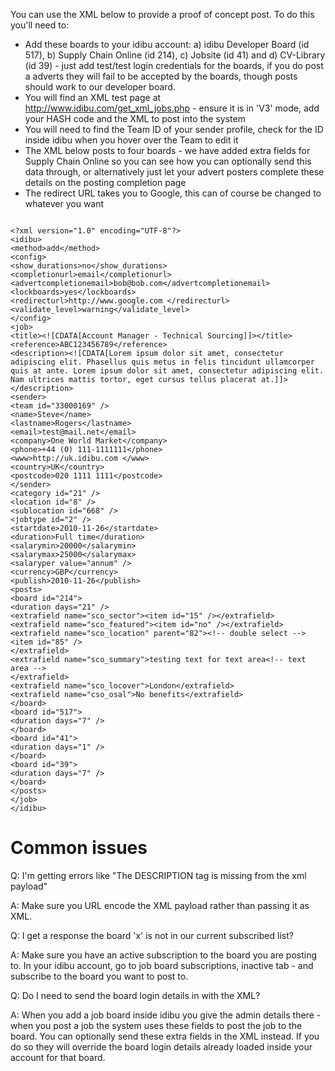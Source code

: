 <p>You can use the XML below to provide a proof of concept post. To do this you&#39;ll need to:</p>
<ul>
	<li>
		Add these boards to your idibu account: a) idibu Developer Board (id 517), b) Supply Chain Online (id 214), c) Jobsite (id 41) and d) CV-Library (id 39) - just add test/test login credentials for the boards, if you do post a adverts they will fail to be accepted by the boards, though posts should work to our developer board.</li>
	<li>
		You will find an XML test page at <a href="http://www.idibu.com/get_xml_jobs.php" target="_blank">http://www.idibu.com/get_xml_jobs.php</a> - ensure it is in &#39;V3&#39; mode, add your HASH code and the XML to post into the system</li>
	<li>
		You will need to find the Team ID of your sender profile, check for the ID inside idibu when you hover over the Team to edit it</li>
	<li>
		The XML below posts to four boards - we have added extra fields for Supply Chain Online so you can see how you can optionally send this data through, or alternatively just let your advert posters complete these details on the posting completion page</li>
	<li>
		The redirect URL takes you to Google, this can of course be changed to whatever you want</li>
</ul>
<pre>
<code>
&lt;?xml version=&quot;1.0&quot; encoding=&quot;UTF-8&quot;?&gt;
&lt;idibu&gt;
&lt;method&gt;add&lt;/method&gt;
&lt;config&gt;
&lt;show_durations&gt;no&lt;/show_durations&gt;
&lt;completionurl&gt;email&lt;/completionurl&gt;
&lt;advertcompletionemail&gt;bob@bob.com&lt;/advertcompletionemail&gt;
&lt;lockboards&gt;yes&lt;/lockboards&gt;
&lt;redirecturl&gt;http://www.google.com &lt;/redirecturl&gt;
&lt;validate_level&gt;warning&lt;/validate_level&gt;
&lt;/config&gt;
&lt;job&gt;
&lt;title&gt;&lt;![CDATA[Account Manager - Technical Sourcing]]&gt;&lt;/title&gt;
&lt;reference&gt;ABC123456789&lt;/reference&gt;
&lt;description&gt;&lt;![CDATA[Lorem ipsum dolor sit amet, consectetur adipiscing elit. Phasellus quis metus in felis tincidunt ullamcorper quis at ante. Lorem ipsum dolor sit amet, consectetur adipiscing elit. Nam ultrices mattis tortor, eget cursus tellus placerat at.]]&gt;&lt;/description&gt;
&lt;sender&gt;
&lt;team id=&quot;33000169&quot; /&gt;
&lt;name&gt;Steve&lt;/name&gt;
&lt;lastname&gt;Rogers&lt;/lastname&gt;
&lt;email&gt;test@mail.net&lt;/email&gt;
&lt;company&gt;One World Market&lt;/company&gt;
&lt;phone&gt;+44 (0) 111-1111111&lt;/phone&gt;
&lt;www&gt;http://uk.idibu.com &lt;/www&gt;
&lt;country&gt;UK&lt;/country&gt;
&lt;postcode&gt;020 1111 1111&lt;/postcode&gt;
&lt;/sender&gt;
&lt;category id=&quot;21&quot; /&gt;
&lt;location id=&quot;8&quot; /&gt;
&lt;sublocation id=&quot;668&quot; /&gt;
&lt;jobtype id=&quot;2&quot; /&gt;
&lt;startdate&gt;2010-11-26&lt;/startdate&gt;
&lt;duration&gt;Full time&lt;/duration&gt;
&lt;salarymin&gt;20000&lt;/salarymin&gt;
&lt;salarymax&gt;25000&lt;/salarymax&gt;
&lt;salaryper value=&quot;annum&quot; /&gt;
&lt;currency&gt;GBP&lt;/currency&gt;
&lt;publish&gt;2010-11-26&lt;/publish&gt;
&lt;posts&gt;
&lt;board id=&quot;214&quot;&gt;
&lt;duration days=&quot;21&quot; /&gt;
&lt;extrafield name=&quot;sco_sector&quot;&gt;&lt;item id=&quot;15&quot; /&gt;&lt;/extrafield&gt;
&lt;extrafield name=&quot;sco_featured&quot;&gt;&lt;item id=&quot;no&quot; /&gt;&lt;/extrafield&gt;
&lt;extrafield name=&quot;sco_location&quot; parent=&quot;82&quot;&gt;&lt;!-- double select --&gt;
&lt;item id=&quot;85&quot; /&gt;
&lt;/extrafield&gt;
&lt;extrafield name=&quot;sco_summary&quot;&gt;testing text for text area&lt;!-- text area --&gt;
&lt;/extrafield&gt;
&lt;extrafield name=&quot;sco_locover&quot;&gt;London&lt;/extrafield&gt;
&lt;extrafield name=&quot;cso_osal&quot;&gt;No benefits&lt;/extrafield&gt;
&lt;/board&gt;
&lt;board id=&quot;517&quot;&gt;
&lt;duration days=&quot;7&quot; /&gt;
&lt;/board&gt;
&lt;board id=&quot;41&quot;&gt;
&lt;duration days=&quot;1&quot; /&gt;
&lt;/board&gt;
&lt;board id=&quot;39&quot;&gt;
&lt;duration days=&quot;7&quot; /&gt;
&lt;/board&gt;
&lt;/posts&gt;
&lt;/job&gt;
&lt;/idibu&gt;
</code></pre>
<h1>
	Common issues</h1>
<p>Q: I&#39;m getting errors like &quot;The DESCRIPTION tag is missing from the xml payload&quot;</p>
<p>A: Make sure you URL encode the XML payload rather than passing it as XML.</p>
<p>Q: I get a response the board &#39;x&#39; is not in our current subscribed list?</p>
<p>A: Make sure you have an active subscription to the board you are posting to. In your idibu account, go to job board subscriptions, inactive tab - and subscribe to the board you want to post to.</p>
<p>Q: Do I need to send the board login details in with the XML?</p>
<p>A: When you add a job board inside idibu you give the admin details there - when you post a job the system uses these fields to post the job to the board. You can optionally send these extra fields in the XML instead. If you do so they will override the board login details already loaded inside your account for that board.</p>
